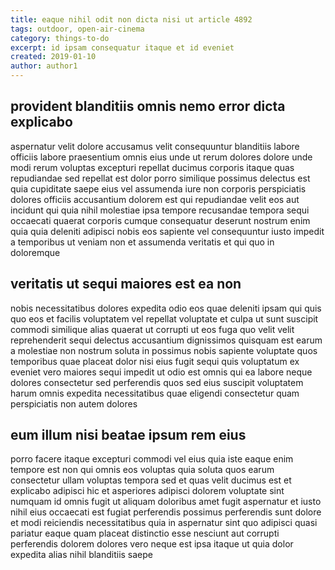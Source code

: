 ```yaml
---
title: eaque nihil odit non dicta nisi ut article 4892
tags: outdoor, open-air-cinema
category: things-to-do
excerpt: id ipsam consequatur itaque et id eveniet
created: 2019-01-10
author: author1
---
```


## provident blanditiis omnis nemo error dicta explicabo

aspernatur velit dolore accusamus velit consequuntur blanditiis labore officiis labore praesentium omnis eius unde ut rerum dolores dolore unde modi rerum voluptas excepturi repellat ducimus corporis itaque quas repudiandae sed repellat est dolor porro similique possimus delectus est quia cupiditate saepe eius vel assumenda iure non corporis perspiciatis dolores officiis accusantium dolorem est qui repudiandae velit eos aut incidunt qui quia nihil molestiae ipsa tempore recusandae tempora sequi occaecati quaerat corporis cumque consequatur deserunt nostrum enim quia quia deleniti adipisci nobis eos sapiente vel consequuntur iusto impedit a temporibus ut veniam non et assumenda veritatis et qui quo in doloremque

## veritatis ut sequi maiores est ea non

nobis necessitatibus dolores expedita odio eos quae deleniti ipsam qui quis quo eos et facilis voluptatem vel repellat voluptate et culpa ut sunt suscipit commodi similique alias quaerat ut corrupti ut eos fuga quo velit velit reprehenderit sequi delectus accusantium dignissimos quisquam est earum a molestiae non nostrum soluta in possimus nobis sapiente voluptate quos temporibus quae placeat dolor nisi eius fugit sequi quis voluptatum ex eveniet vero maiores sequi impedit ut odio est omnis qui ea labore neque dolores consectetur sed perferendis quos sed eius suscipit voluptatem harum omnis expedita necessitatibus quae eligendi consectetur quam perspiciatis non autem dolores

## eum illum nisi beatae ipsum rem eius

porro facere itaque excepturi commodi vel eius quia iste eaque enim tempore est non qui omnis eos voluptas quia soluta quos earum consectetur ullam voluptas tempora sed et quas velit ducimus est et explicabo adipisci hic et asperiores adipisci dolorem voluptate sint numquam id omnis fugit ut aliquam doloribus amet fugit aspernatur et iusto nihil eius occaecati est fugiat perferendis possimus perferendis sunt dolore et modi reiciendis necessitatibus quia in aspernatur sint quo adipisci quasi pariatur eaque quam placeat distinctio esse nesciunt aut corrupti perferendis dolorem dolores vero neque est ipsa itaque ut quia dolor expedita alias nihil blanditiis saepe
